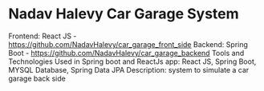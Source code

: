 # Nadav Halevy Car Garage System
Frontend: React JS - https://github.com/NadavHalevy/car_garage_front_side
Backend: Spring Boot - https://github.com/NadavHalevy/car_garage_backend
Tools and Technologies Used in Spring boot and ReactJs app: React JS, Spring Boot, MYSQL Database, Spring Data JPA
Description: system to simulate a car garage back side

